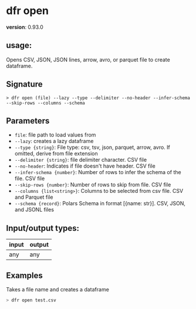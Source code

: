 # dfr open

**version**: 0.93.0

## **usage**:

Opens CSV, JSON, JSON lines, arrow, avro, or parquet file to create dataframe.

## Signature

`> dfr open (file) --lazy --type --delimiter --no-header --infer-schema --skip-rows --columns --schema`

## Parameters

- `file`: file path to load values from
- `--lazy`: creates a lazy dataframe
- `--type {string}`: File type: csv, tsv, json, parquet, arrow, avro. If omitted, derive from file extension
- `--delimiter {string}`: file delimiter character. CSV file
- `--no-header`: Indicates if file doesn't have header. CSV file
- `--infer-schema {number}`: Number of rows to infer the schema of the file. CSV file
- `--skip-rows {number}`: Number of rows to skip from file. CSV file
- `--columns {list<string>}`: Columns to be selected from csv file. CSV and Parquet file
- `--schema {record}`: Polars Schema in format [{name: str}]. CSV, JSON, and JSONL files

## Input/output types:

| input | output |
| ----- | ------ |
| any   | any    |

## Examples

Takes a file name and creates a dataframe

```bash
> dfr open test.csv
```
